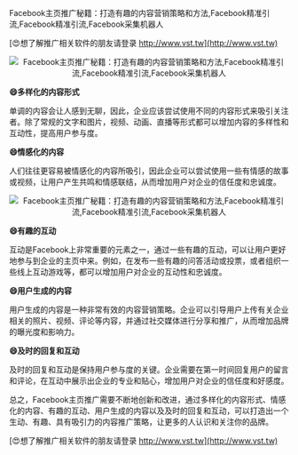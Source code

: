 Facebook主页推广秘籍：打造有趣的内容营销策略和方法,Facebook精准引流,Facebook精准引流,Facebook采集机器人

[😍想了解推广相关软件的朋友请登录 http://www.vst.tw](http://www.vst.tw)

 <center><img src="https://vst.tw/MP4/tuiguang/png/2.png" alt="Facebook主页推广秘籍：打造有趣的内容营销策略和方法,Facebook精准引流,Facebook精准引流,Facebook采集机器人"></center>

**😄多样化的内容形式**

单调的内容会让人感到无聊，因此，企业应该尝试使用不同的内容形式来吸引关注者。除了常规的文字和图片，视频、动画、直播等形式都可以增加内容的多样性和互动性，提高用户参与度。

**😄情感化的内容**

人们往往更容易被情感化的内容所吸引，因此企业可以尝试使用一些有情感的故事或视频，让用户产生共鸣和情感联结，从而增加用户对企业的信任度和忠诚度。

 <center><img src="https://vst.tw/MP4/tuiguang/png/8.png" alt="Facebook主页推广秘籍：打造有趣的内容营销策略和方法,Facebook精准引流,Facebook精准引流,Facebook采集机器人"></center>

**😄有趣的互动**

互动是Facebook上非常重要的元素之一，通过一些有趣的互动，可以让用户更好地参与到企业的主页中来。例如，在发布一些有趣的问答活动或投票，或者组织一些线上互动游戏等，都可以增加用户对企业的互动性和忠诚度。

**😄用户生成的内容**

用户生成的内容是一种非常有效的内容营销策略。企业可以引导用户上传有关企业相关的照片、视频、评论等内容，并通过社交媒体进行分享和推广，从而增加品牌的曝光度和影响力。

**😄及时的回复和互动**

及时的回复和互动是保持用户参与度的关键。企业需要在第一时间回复用户的留言和评论，在互动中展示出企业的专业和贴心，增加用户对企业的信任度和好感度。

总之，Facebook主页推广需要不断地创新和改进，通过多样化的内容形式、情感化的内容、有趣的互动、用户生成的内容以及及时的回复和互动，可以打造出一个生动、有趣、具有吸引力的内容推广策略，让更多的人认识和关注你的品牌。

[😍想了解推广相关软件的朋友请登录 http://www.vst.tw](http://www.vst.tw)



